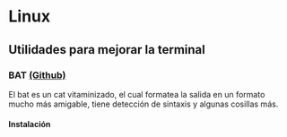 # Linux

## Utilidades para mejorar la terminal

### BAT [(Github)](https://github.com/sharkdp/bat)
El bat es un cat vitaminizado, el cual formatea la salida en un formato mucho más amigable, tiene detección de sintaxis y algunas cosillas más.

#### Instalación
